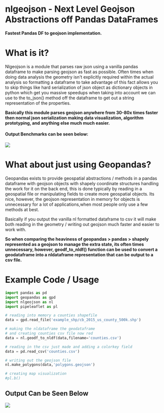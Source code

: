 # nlgeojson - Next Level Geojson Abstractions off Pandas DataFrames 
**Fastest Pandas DF to geojson implementation.**

# What is it?
Nlgeojson is a module that parses raw json using a vanilla pandas dataframe to make parsing geojson as fast as possible. Often times when doing data analysis the geometry isn't explicitly required within the actual analysis so formatting a dataframe to take advantage of this fact allows you to skip things like hard serialization of json object as dictionary objects in python which get you massive speedups when taking into account we can use to the to_json() method off the dataframe to get out a string representation of the properties. 

**Basically this module parses geojson anywhere from 30-80x times faster then normal json serialization making data visualization, algorithm prototyping, and anything else much much easier.** 

#### Output Benchmarks can be seen below:
![](https://cloud.githubusercontent.com/assets/10904982/22404494/e74c89b0-e5ff-11e6-92c3-f628cda9a6ae.png)

# What about just using Geopandas?

Geopandas exists to provide geospatial abstractions / methods in a pandas dataframe with geojson objects with shapely coordinate structures handling the work for it on the back end, this is done typically by reading in a geospatial file or manipulating fields to create more geospatial objects. Its nice, however, the geojson representation in memory for objects is unnecessary for a lot of applications,when most people only use a few methods at best.

Basically if you output the vanilla nl formatted dataframe to csv it will make both reading in the geometry / writing out geojson much faster and easier to work with. 

**So when comparing the heaviness of geopandas > pandas > shapely represented as a geojson to manage the extra state, its often times unnecessary, however, geodf_to_nldf() function can be used to convert a geodataframe into a nldataframe representation that can be output to a csv file.**


# Example Code / Usage
```python
import pandas as pd
import geopandas as gpd
import nlgeojson as nl
import pipeleaflet as pl

# reading into memory a counties shapefile
data = gpd.read_file('example_shp/cb_2015_us_county_500k.shp')

# making the nldataframe the geodataframe
# and creating counties csv file now red
data = nl.geodf_to_nldf(data,filename='counties.csv')

# reading in the csv just made and adding a colorkey field
data = pd.read_csv('counties.csv')

# writing out the geojson file
nl.make_polygons(data,'polygons.geojson')

# creating map visualization
#pl.b()
```
## Output Can be Seen Below
![](https://cloud.githubusercontent.com/assets/10904982/22404535/a643bb22-e600-11e6-8451-f0ac7c4ad112.png)

